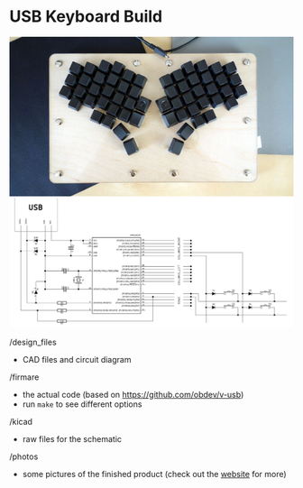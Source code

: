 USB Keyboard Build
==================

<a href="http://lseeblog.co.uk/post/1008">
  <img src="https://github.com/artbek/lsee_keyboard/blob/master/photos/final_product_top.jpg" />
</a>

<a href="http://lseeblog.co.uk/post/1007">
  <img src="https://github.com/artbek/lsee_keyboard/blob/master/design_files/circuit_diagram__large.png" />
</a>

/design_files
- CAD files and circuit diagram

/firmare
- the actual code (based on https://github.com/obdev/v-usb)
- run `make` to see different options

/kicad
- raw files for the schematic

/photos
- some pictures of the finished product (check out the <a href="http://lseeblog.co.uk/project/1">website</a> for more)
